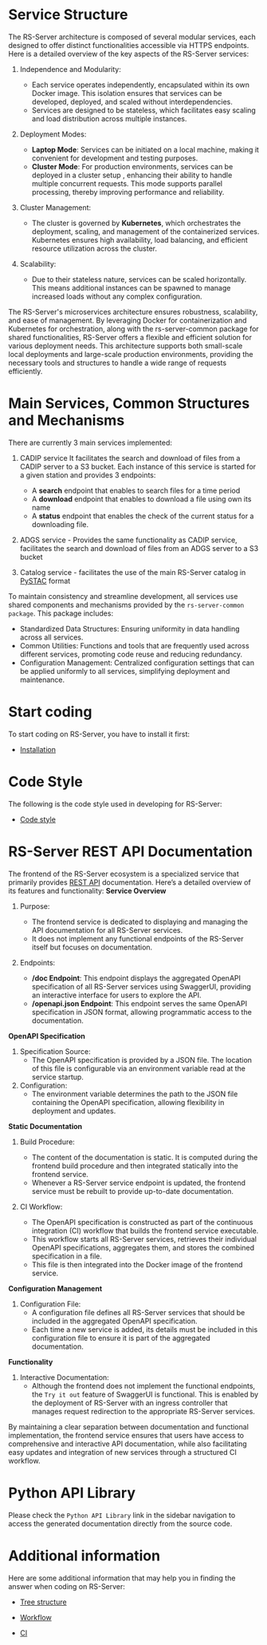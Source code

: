 
Service Structure
=================
The RS-Server architecture is composed of several modular services, each designed to offer distinct functionalities accessible via HTTPS endpoints. Here is a detailed overview of the key aspects of the RS-Server services:

1. Independence and Modularity:
    * Each service operates independently, encapsulated within its own Docker image. This isolation ensures that services can be developed, deployed, and scaled without interdependencies.
    * Services are designed to be stateless, which facilitates easy scaling and load distribution across multiple instances.

2. Deployment Modes:
    * **Laptop Mode**: Services can be initiated on a local machine, making it convenient for development and testing purposes.
    * **Cluster Mode**: For production environments, services can be deployed in a cluster setup , enhancing their ability to handle multiple concurrent requests. This mode supports parallel processing, thereby improving performance and reliability.

3. Cluster Management:
    * The cluster is governed by **Kubernetes**, which orchestrates the deployment, scaling, and management of the containerized services. Kubernetes ensures high availability, load balancing, and efficient resource utilization across the cluster.

4. Scalability:
    * Due to their stateless nature, services can be scaled horizontally. This means additional instances can be spawned to manage increased loads without any complex configuration.

The RS-Server's microservices architecture ensures robustness, scalability, and ease of management. By leveraging Docker for containerization and Kubernetes for orchestration, along with the rs-server-common package for shared functionalities, RS-Server offers a flexible and efficient solution for various deployment needs. This architecture supports both small-scale local deployments and large-scale production environments, providing the necessary tools and structures to handle a wide range of requests efficiently.

Main Services, Common Structures and Mechanisms
===============================================
There are currently 3 main services implemented:

1. CADIP service
It facilitates the search and download of files from a CADIP server to a S3 bucket. Each instance of this service is started for a given station and provides 3 endpoints:

    * A **search** endpoint that enables to search files for a time period
    * A **download** endpoint that enables to download a file using own its name
    * A **status** endpoint that enables the check of the current status for a downloading file.


2. ADGS service - Provides the same functionality as CADIP service, facilitates the search and download of files from an ADGS server to a S3 bucket
3. Catalog service - facilitates the use of the main RS-Server catalog in [PySTAC](https://pystac.readthedocs.io/en/stable/) format

To maintain consistency and streamline development, all services use shared components and mechanisms provided by the ```rs-server-common package```. This package includes:

* Standardized Data Structures: Ensuring uniformity in data handling across all services.
* Common Utilities: Functions and tools that are frequently used across different services, promoting code reuse and reducing redundancy.
* Configuration Management: Centralized configuration settings that can be applied uniformly to all services, simplifying deployment and maintenance.

Start coding
============

To start coding on RS-Server, you have to install it first:

-   [Installation](dev/environment/installation.md)

Code Style
==========

The following is the code style used in developing for RS-Server:

-   [Code style](dev/code-style.md)

RS-Server REST API Documentation
================================

The frontend of the RS-Server ecosystem is a specialized service that primarily provides [REST API](api/rest/index.md) documentation. Here’s a detailed overview of its features and functionality:
**Service Overview**

1. Purpose:
    * The frontend service is dedicated to displaying and managing the API documentation for all RS-Server services.
    * It does not implement any functional endpoints of the RS-Server itself but focuses on documentation.

2. Endpoints:
    * **/doc Endpoint**: This endpoint displays the aggregated OpenAPI specification of all RS-Server services using SwaggerUI, providing an interactive interface for users to explore the API.
    * **/openapi.json Endpoint**: This endpoint serves the same OpenAPI specification in JSON format, allowing programmatic access to the documentation.

**OpenAPI Specification**

1. Specification Source:
    * The OpenAPI specification is provided by a JSON file. The location of this file is configurable via an environment variable read at the service startup.
2. Configuration:
    * The environment variable determines the path to the JSON file containing the OpenAPI specification, allowing flexibility in deployment and updates.

**Static Documentation**

1. Build Procedure:
    * The content of the documentation is static. It is computed during the frontend build procedure and then integrated statically into the frontend service.
    * Whenever a RS-Server service endpoint is updated, the frontend service must be rebuilt to provide up-to-date documentation.

2. CI Workflow:
    * The OpenAPI specification is constructed as part of the continuous integration (CI) workflow that builds the frontend service executable.
    * This workflow starts all RS-Server services, retrieves their individual OpenAPI specifications, aggregates them, and stores the combined specification in a file.
    * This file is then integrated into the Docker image of the frontend service.

**Configuration Management**

1. Configuration File:
    * A configuration file defines all RS-Server services that should be included in the aggregated OpenAPI specification.
    * Each time a new service is added, its details must be included in this configuration file to ensure it is part of the aggregated documentation.

**Functionality**

1. Interactive Documentation:
    * Although the frontend does not implement the functional endpoints, the ```Try it out``` feature of SwaggerUI is functional. This is enabled by the deployment of RS-Server with an ingress controller that manages request redirection to the appropriate RS-Server services.

By maintaining a clear separation between documentation and functional implementation, the frontend service ensures that users have access to comprehensive and interactive API documentation, while also facilitating easy updates and integration of new services through a structured CI workflow.

Python API Library
==================
Please check the ```Python API Library``` link in the sidebar navigation to access the generated documentation directly from the source code.

Additional information
======================

Here are some additional information that may help you in finding the answer when coding on RS-Server:

-   [Tree structure](dev/background/tree-structure.md)

-   [Workflow](dev/background/workflow.md)

-   [CI](dev/background/ci.md)
